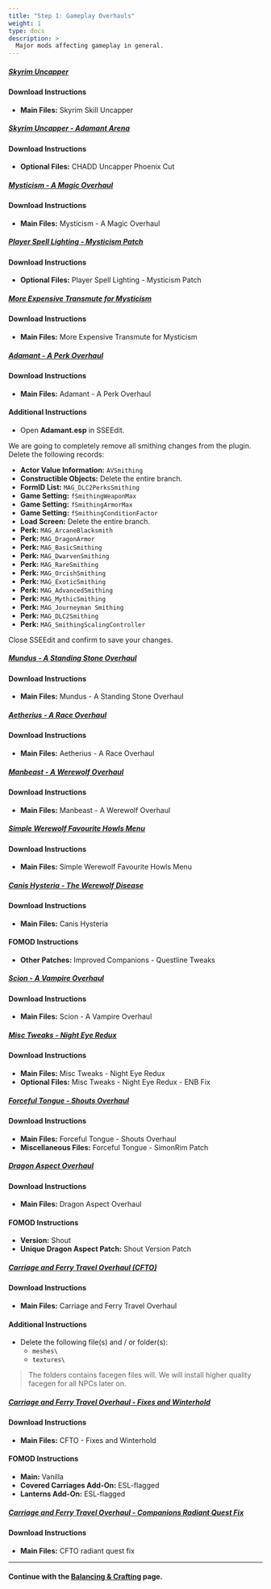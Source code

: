 ```yaml
---
title: "Step 1: Gameplay Overhauls"
weight: 1
type: docs
description: >
  Major mods affecting gameplay in general.
---
```


##### [Skyrim Uncapper](https://www.nexusmods.com/skyrimspecialedition/mods/8889?tab=files)

#### Download Instructions

- **Main Files:** Skyrim Skill Uncapper

##### [Skyrim Uncapper - Adamant Arena](https://www.nexusmods.com/skyrimspecialedition/mods/35366?tab=files)

#### Download Instructions

- **Optional Files:** CHADD Uncapper Phoenix Cut

##### [Mysticism - A Magic Overhaul](https://www.nexusmods.com/skyrimspecialedition/mods/27839?tab=files)

#### Download Instructions

- **Main Files:** Mysticism - A Magic Overhaul

##### [Player Spell Lighting - Mysticism Patch](https://www.nexusmods.com/skyrimspecialedition/mods/56830?tab=files)

#### Download Instructions

- **Optional Files:** Player Spell Lighting - Mysticism Patch

##### [More Expensive Transmute for Mysticism](https://www.nexusmods.com/skyrimspecialedition/mods/31754?tab=files)

#### Download Instructions

- **Main Files:** More Expensive Transmute for Mysticism

##### [Adamant - A Perk Overhaul](https://www.nexusmods.com/skyrimspecialedition/mods/30191/?tab=files)

#### Download Instructions

- **Main Files:** Adamant - A Perk Overhaul

#### Additional Instructions

- Open **Adamant.esp** in SSEEdit.

We are going to completely remove all smithing changes from the plugin. Delete the following records:

- **Actor Value Information:** `AVSmithing`
- **Constructible Objects:** Delete the entire branch.
- **FormID List:** `MAG_DLC2PerksSmithing`
- **Game Setting:** `fSmithingWeaponMax`
- **Game Setting:** `fSmithingArmorMax`
- **Game Setting:** `fSmithingConditionFactor`
- **Load Screen:** Delete the entire branch.
- **Perk:** `MAG_ArcaneBlacksmith`
- **Perk:** `MAG_DragonArmor`
- **Perk:** `MAG_BasicSmithing`
- **Perk:** `MAG_DwarvenSmithing`
- **Perk:** `MAG_RareSmithing`
- **Perk:** `MAG_OrcishSmithing`
- **Perk:** `MAG_ExoticSmithing`
- **Perk:** `MAG_AdvancedSmithing`
- **Perk:** `MAG_MythicSmithing`
- **Perk:** `MAG_Journeyman Smithing`
- **Perk:** `MAG_DLC2Smithing`
- **Perk:** `MAG_SmithingScalingController`

Close SSEEdit and confirm to save your changes.

##### [Mundus - A Standing Stone Overhaul](https://www.nexusmods.com/skyrimspecialedition/mods/33411?tab=files)

#### Download Instructions

* **Main Files:** Mundus - A Standing Stone Overhaul

##### [Aetherius - A Race Overhaul](https://www.nexusmods.com/skyrimspecialedition/mods/26686?tab=files)

#### Download Instructions

* **Main Files:** Aetherius - A Race Overhaul

##### [Manbeast - A Werewolf Overhaul](https://www.nexusmods.com/skyrimspecialedition/mods/44746?tab=files)

#### Download Instructions

* **Main Files:** Manbeast - A Werewolf Overhaul

##### [Simple Werewolf Favourite Howls Menu](https://www.nexusmods.com/skyrimspecialedition/mods/35736?tab=files)

#### Download Instructions

- **Main Files:** Simple Werewolf Favourite Howls Menu

##### [Canis Hysteria - The Werewolf Disease](https://www.nexusmods.com/skyrimspecialedition/mods/52397?tab=files)

#### Download Instructions

- **Main Files:** Canis Hysteria

#### FOMOD Instructions

- **Other Patches:** Improved Companions - Questline Tweaks

##### [Scion - A Vampire Overhaul](https://www.nexusmods.com/skyrimspecialedition/mods/41639?tab=files)

#### Download Instructions

* **Main Files:** Scion - A Vampire Overhaul

##### [Misc Tweaks - Night Eye Redux](https://www.nexusmods.com/skyrimspecialedition/mods/38348?tab=files)

#### Download Instructions

- **Main Files:** Misc Tweaks - Night Eye Redux
- **Optional Files:** Misc Tweaks - Night Eye Redux - ENB Fix

##### [Forceful Tongue - Shouts Overhaul](https://www.nexusmods.com/skyrimspecialedition/mods/36276?tab=files)

#### Download Instructions

- **Main Files:** Forceful Tongue - Shouts Overhaul
- **Miscellaneous Files:** Forceful Tongue - SimonRim Patch

##### [Dragon Aspect Overhaul](https://www.nexusmods.com/skyrimspecialedition/mods/29941?tab=files)

#### Download Instructions

- **Main Files:** Dragon Aspect Overhaul

#### FOMOD Instructions

- **Version:** Shout
- **Unique Dragon Aspect Patch:** Shout Version Patch

##### [Carriage and Ferry Travel Overhaul (CFTO)](https://www.nexusmods.com/skyrimspecialedition/mods/8379?tab=files)

#### Download Instructions

* **Main Files:** Carriage and Ferry Travel Overhaul

#### Additional Instructions

- Delete the following file(s) and / or folder(s):
  - `meshes\`
  - `textures\`

> The folders contains facegen files will. We will install higher quality facegen for all NPCs later on.

##### [Carriage and Ferry Travel Overhaul - Fixes and Winterhold](https://www.nexusmods.com/skyrimspecialedition/mods/40651?tab=files)

#### Download Instructions

* **Main Files:** CFTO - Fixes and Winterhold

#### FOMOD Instructions

* **Main:** Vanilla
* **Covered Carriages Add-On:** ESL-flagged
* **Lanterns Add-On:** ESL-flagged

##### [Carriage and Ferry Travel Overhaul - Companions Radiant Quest Fix](https://www.nexusmods.com/skyrimspecialedition/mods/52353?tab=files)

#### Download Instructions

- **Main Files:** CFTO radiant quest fix

---

#### Continue with the [Balancing & Crafting](/tpf/mod-installation-4/step-2/) page.